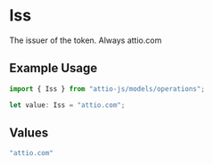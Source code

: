 # Iss

The issuer of the token. Always attio.com

## Example Usage

```typescript
import { Iss } from "attio-js/models/operations";

let value: Iss = "attio.com";
```

## Values

```typescript
"attio.com"
```